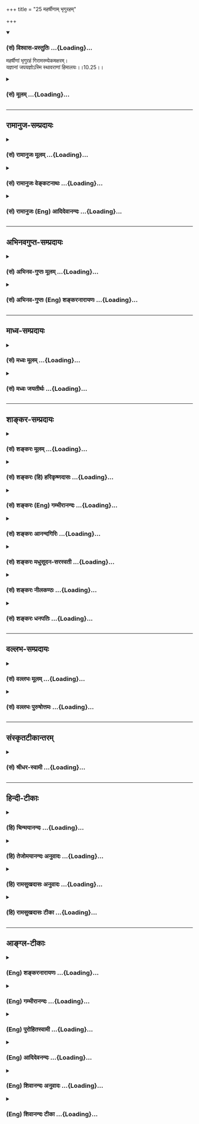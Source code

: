 +++
title = "25 महर्षीणाम् भृगुरहम्"

+++
<div class="js_include" newlevelforh1="3" title="(सं) विश्वास-प्रस्तुतिः" unfilled url="/purANam_vaiShNavam/mahAbhAratam/06-bhIShma-parva/03-bhagavad-gItA-parva/saMskRtam/vishvAsa-prastutiH/10_vibhUti-vistAra-yoga/25_maharShINAm_bhRgu.md">
<details open><summary><h3>(सं) विश्वास-प्रस्तुतिः ...{Loading}...</h3></summary>

महर्षीणां भृगुरहं गिरामस्म्येकमक्षरम्।  
यज्ञानां जपयज्ञोऽस्मि स्थावराणां हिमालयः।।10.25।।
</details>
</div>
<div class="js_include collapsed" newlevelforh1="3" title="(सं) मूलम्" unfilled url="/purANam_vaiShNavam/mahAbhAratam/06-bhIShma-parva/03-bhagavad-gItA-parva/saMskRtam/mUlam/10_vibhUti-vistAra-yoga/25_maharShINAm_bhRgu.md">
<details><summary><h3>(सं) मूलम् ...{Loading}...</h3></summary>

महर्षीणां भृगुरहं गिरामस्म्येकमक्षरम्।  
यज्ञानां जपयज्ञोऽस्मि स्थावराणां हिमालयः।।10.25।।
</details>
</div>


_________________
## रामानुज-सम्प्रदायः
<div class="js_include collapsed" newlevelforh1="3" title="(सं) रामानुजः मूलम्" unfilled url="/purANam_vaiShNavam/mahAbhAratam/06-bhIShma-parva/03-bhagavad-gItA-parva/saMskRtam/rAmAnujaH/mUlam/10_vibhUti-vistAra-yoga/25_maharShINAm_bhRgu.md">
<details><summary><h3>(सं) रामानुजः मूलम् ...{Loading}...</h3></summary>

।।10.25।। महर्षीणां मरीच्यादीनां **भृगुः अहम्** अर्थाभिधायिनः शब्दा गिरः;
तासाम् **एकम् अक्षरं** प्रणवः अहम् अस्मि **यज्ञानाम्** उत्कृष्टः
**जपयज्ञः अस्मि;** पर्वतमात्राणां हिमवान् अहम्।

</details>
</div>
<div class="js_include collapsed" newlevelforh1="3" title="(सं) रामानुजः वेङ्कटनाथः" unfilled url="/purANam_vaiShNavam/mahAbhAratam/06-bhIShma-parva/03-bhagavad-gItA-parva/saMskRtam/rAmAnujaH/venkaTanAthaH/10_vibhUti-vistAra-yoga/25_maharShINAm_bhRgu.md">
<details><summary><h3>(सं) रामानुजः वेङ्कटनाथः ...{Loading}...</h3></summary>

  
  
।।10.25।। देवर्षीणां मुनीनाम् \[10।2637\] इत्यादेर्वक्ष्यमाणत्वादत्र
महच्छब्देन विशेषणाच्चमहर्षीणाम् इति ऋषिगणविशेषो विवक्षित
इत्यभिप्रायेणमरीच्यादीनामित्युक्तम्। गिराम् इति न शब्दमात्रं विवक्षितम्
समुद्रघोषादिषु तत्प्रयोगाभावात्। अत एव नाक्षरमात्रम्अक्षराणामकारोऽस्मि
\[10।33\] इति पृथग्वक्ष्यमाणत्वाच्च। तत एवएकमक्षरम्
इत्यप्यकारव्यतिरिक्तविषयम्। ओमित्येकाक्षरं ब्रह्म \[8।13\] इत्यादिषु
प्रणवेऽप्येकशब्दविशेषितोऽक्षरशब्दः प्रयुक्त इत्यभिप्रायेणाह --
अर्थाभिधायिन इति। अर्थाभिधायिषु प्रणवस्योत्कर्षः
सर्वोत्कृष्टार्थाभिधायित्वादिना शङ्कुना पर्णानामिव सर्वासां वाचां
प्रणवेन सन्तृण्णत्वश्रुतेश्च \[छां.उ.2।23।3\] यज्ञेषु जपयज्ञस्य
प्राशस्त्यमन्यत्र सिद्धंविधियज्ञाज्जपयज्ञो विशिष्टो दशभिर्गुणैः
\[मनुः2।85\] इति। किञ्चकुर्याद्धृतपशुं (वापि) कुर्यात्पिष्टपशुं तथा। न
त्वेव तु वृथा हन्तुं पशुमिच्छेत्क(दाचन) थञ्चन \[मनुः5।37\] इतिपशुयज्ञैः
कथं हिंस्रैर्मादृशो यष्टुमर्हति। हिंसात्मकैस्तु किं तस्य यज्ञैः कार्यं
महात्मनः। प्रस्वापे च प्रबोधे च पूजितो येन केशवः
इत्यादिवचनबलादहिंसात्मकयज्ञानर्हाणां हिंसात्मकयज्ञानुज्ञानम्। तत्रापि
विधितः प्रवृत्तेः अपकारानभिसन्धानादुपकारश्रुतेर्देवताप्रीणनत्वाच्च न
प्रत्यवायः। फलार्थिनां तु तत्फलमल्पमस्थिरं दुःखमिश्रं च। अहिंसात्मकास्तु
यज्ञा विशिष्टाधिकारिसाध्याः भगवतोऽतिप्रीणनत्वादपवर्गप्रत्यासन्नाः। अत एव
ह्युपरिचरादयः पिष्टपशुभिरिष्टवन्तः। एवमितरेषु यज्ञेषु
हिंसादिप्रसङ्गोऽधिकारिविशेषादिना विषयव्यवस्थापनमित्यादिर्महान् क्लेशः
जपयज्ञे तु तत्प्रसङ्गाभावादव्याक्षेपेणार्थप्रतीत्या सबीजयोगद्वारा समाधौ
सहसा निवेशनाच्च यज्ञान्तरेभ्यो जपयज्ञः प्रशस्ततमः
सर्वाश्रमसाधारण्यात्जप्ये(नैव) नापि तु संसिद्ध्येद्ब्राह्मणो नात्र
संशयः। कुर्यादन्यन्न वा कुर्यान्मैत्रो ब्राह्मण उच्यते \[मनुः2।87\] इति
विधुरादेरपि सिद्धिहेतुत्वाच्च। पर्वतविशेषाणां पूर्वमुक्तत्वात् (23)
वृक्षाणां वक्ष्यमाणत्वाच्च (26) तदुभयव्यवच्छेदार्थं हिमवतः
शैलराजत्वप्रसिद्ध्यनुरोधार्थं चोक्तंपर्वतमात्राणामिति।  
  

</details>
</div>
<div class="js_include collapsed" newlevelforh1="3" title="(सं) रामानुजः (Eng) आदिदेवानन्दः" unfilled url="/purANam_vaiShNavam/mahAbhAratam/06-bhIShma-parva/03-bhagavad-gItA-parva/saMskRtam/rAmAnujaH/english/AdidevAnandaH/10_vibhUti-vistAra-yoga/25_maharShINAm_bhRgu.md">
<details><summary><h3>(सं) रामानुजः (Eng) आदिदेवानन्दः ...{Loading}...</h3></summary>

10.25 Of great seers like Marici etc., I am Bhrgu. Words are sounds that
convey meaning. Of such words, I am the single-lettered word Pranava (Or
Om). Of the sacrifices, I am the sacrifice of Japa (sacred formula
silently repeated) which is the most prominent form of sacrificial
offerings. Of immovables or mountains, I am the Himalaya.

</details>
</div>


_________________
## अभिनवगुप्त-सम्प्रदायः
<div class="js_include collapsed" newlevelforh1="3" title="(सं) अभिनव-गुप्तः मूलम्" unfilled url="/purANam_vaiShNavam/mahAbhAratam/06-bhIShma-parva/03-bhagavad-gItA-parva/saMskRtam/abhinava-guptaH/mUlam/10_vibhUti-vistAra-yoga/25_maharShINAm_bhRgu.md">
<details><summary><h3>(सं) अभिनव-गुप्तः मूलम् ...{Loading}...</h3></summary>

।।10.19 -- 10.42।। हन्त ते कथयिष्यामीत्यादि जगत्स्थित इत्यन्तम्। अहमात्मा
(श्लो. 20) इत्यनेन,व्यवच्छेदं वारयति। अन्यथा स्थावराणां हिमालय
इत्यादिवाक्येषु हिमालय एव भगवान् नान्य इति व्यवच्छेदेन;
निर्विभागत्वाभावात् ब्रह्मदर्शनं खण्डितम् अभविष्यत्। यतो यस्याखण्डाकारा
व्याप्तिस्तथा चेतसि न उपारोहति; तां च \[यो\] जिज्ञासति
तस्यायमुपदेशग्रन्थः। तथाहि उपसंहारे ( उपसंहारेण)
भेदाभेदवादं,यद्यद्विभूतिमत्सत्त्वम् (श्लो -- 41) इत्यनेनाभिधाय;
पश्चादभेदमेवोपसंहरति अथवा बहुनैतेन -- विष्टभ्याहमिदं -- एकांशेन जगत्
स्थितः (श्लो -- 42) इति। उक्तं हि -- पादोऽस्य विश्वा भूतानि
त्रिपादस्यामृतं दिवि।। इति -- RV; X; 90; 3प्रजानां सृष्टिहेतुः सर्वमिदं
भगवत्तत्त्वमेव तैस्तेर्विचित्रै रूपैर्भाव्यमानं +++(S
तत्त्वमेतैस्तैर्विचित्रैः रूपैः ; N -- विचित्ररूपै -- )+++ सकलस्य +++(S;N
सकलमस्य)+++ विषयतां यातीति।

</details>
</div>
<div class="js_include collapsed" newlevelforh1="3" title="(सं) अभिनव-गुप्तः (Eng) शङ्करनारायणः" unfilled url="/purANam_vaiShNavam/mahAbhAratam/06-bhIShma-parva/03-bhagavad-gItA-parva/saMskRtam/abhinava-guptaH/english/shankaranArAyaNaH/10_vibhUti-vistAra-yoga/25_maharShINAm_bhRgu.md">
<details><summary><h3>(सं) अभिनव-गुप्तः (Eng) शङ्करनारायणः ...{Loading}...</h3></summary>

10.25 See Comment under 10.42

</details>
</div>


_________________
## माध्व-सम्प्रदायः
<div class="js_include collapsed" newlevelforh1="3" title="(सं) मध्वः मूलम्" unfilled url="/purANam_vaiShNavam/mahAbhAratam/06-bhIShma-parva/03-bhagavad-gItA-parva/saMskRtam/madhvaH/mUlam/10_vibhUti-vistAra-yoga/25_maharShINAm_bhRgu.md">
<details><summary><h3>(सं) मध्वः मूलम् ...{Loading}...</h3></summary>

।।10.25।। Sri Madhvacharya did not comment on this sloka.

</details>
</div>
<div class="js_include collapsed" newlevelforh1="3" title="(सं) मध्वः जयतीर्थः" unfilled url="/purANam_vaiShNavam/mahAbhAratam/06-bhIShma-parva/03-bhagavad-gItA-parva/saMskRtam/madhvaH/jayatIrthaH/10_vibhUti-vistAra-yoga/25_maharShINAm_bhRgu.md">
<details><summary><h3>(सं) मध्वः जयतीर्थः ...{Loading}...</h3></summary>

।।10.25।। Sri Jayatirtha did not comment on this sloka.

</details>
</div>


_________________
## शाङ्कर-सम्प्रदायः
<div class="js_include collapsed" newlevelforh1="3" title="(सं) शङ्करः मूलम्" unfilled url="/purANam_vaiShNavam/mahAbhAratam/06-bhIShma-parva/03-bhagavad-gItA-parva/saMskRtam/shankaraH/mUlam/10_vibhUti-vistAra-yoga/25_maharShINAm_bhRgu.md">
<details><summary><h3>(सं) शङ्करः मूलम् ...{Loading}...</h3></summary>

।।10.25।। --,**महर्षीणां भृगुः अहम्। गिरां** वाचां पदलक्षणानाम् **एकम्
अक्षरम्** ओंकारः **अस्मि। यज्ञानां जपयज्ञः अस्मि; स्थावराणां**
स्थितिमतां **हिमालयः**।।

</details>
</div>
<div class="js_include collapsed" newlevelforh1="3" title="(सं) शङ्करः (हि) हरिकृष्णदासः" unfilled url="/purANam_vaiShNavam/mahAbhAratam/06-bhIShma-parva/03-bhagavad-gItA-parva/saMskRtam/shankaraH/hindI/harikRShNadAsaH/10_vibhUti-vistAra-yoga/25_maharShINAm_bhRgu.md">
<details><summary><h3>(सं) शङ्करः (हि) हरिकृष्णदासः ...{Loading}...</h3></summary>

।।10.25।। महर्षियोंमें मैं भृगु हूँ; वाणीसम्बन्धी भेदोंमें -- पदात्मक
वाक्योंमें एक अक्षर -- ओंकार हूँ; यज्ञोंमें जपयज्ञ हूँ और स्थावरोंमें
अर्थात् अचल पदार्थोंमें हिमालय नामक पर्वत हूँ।

</details>
</div>
<div class="js_include collapsed" newlevelforh1="3" title="(सं) शङ्करः (Eng) गम्भीरानन्दः" unfilled url="/purANam_vaiShNavam/mahAbhAratam/06-bhIShma-parva/03-bhagavad-gItA-parva/saMskRtam/shankaraH/english/gambhIrAnandaH/10_vibhUti-vistAra-yoga/25_maharShINAm_bhRgu.md">
<details><summary><h3>(सं) शङ्करः (Eng) गम्भीरानन्दः ...{Loading}...</h3></summary>

10.25 Maharsinam, among the great sages, I am Bhrgu, Giram, of words, of
utterances, in the form of words; I am the ekam, single; aksaram,
syllable Om. Yajnanam, among rituals; I am the japa-yajnah, rituals of
Japa. Sthavaranam, of the immovables, I am the Himalaya.

</details>
</div>
<div class="js_include collapsed" newlevelforh1="3" title="(सं) शङ्करः आनन्दगिरिः" unfilled url="/purANam_vaiShNavam/mahAbhAratam/06-bhIShma-parva/03-bhagavad-gItA-parva/saMskRtam/shankaraH/AnandagiriH/10_vibhUti-vistAra-yoga/25_maharShINAm_bhRgu.md">
<details><summary><h3>(सं) शङ्करः आनन्दगिरिः ...{Loading}...</h3></summary>

।।10.25।। एकमित्योंकारस्य ब्रह्मप्रतीकत्वेन तदभिधानत्वेन च
प्रधानत्वमुच्यते। जपयज्ञस्य यज्ञान्तरेभ्यो हिंसादिराहित्येन
प्राधान्यमुपेत्याह -- **यज्ञानामिति।** शिखरवतामुच्छ्रितानां पर्वतानां
मध्ये मेरुरहमित्युक्तेऽपि स्थितिशीलानां तेषामेव
हिमवान्पर्वतराजोऽस्मीत्यर्थभेदं गृहीत्वाह -- **स्थितिमतामिति।**

</details>
</div>
<div class="js_include collapsed" newlevelforh1="3" title="(सं) शङ्करः मधुसूदन-सरस्वती" unfilled url="/purANam_vaiShNavam/mahAbhAratam/06-bhIShma-parva/03-bhagavad-gItA-parva/saMskRtam/shankaraH/madhusUdana-sarasvatI/10_vibhUti-vistAra-yoga/25_maharShINAm_bhRgu.md">
<details><summary><h3>(सं) शङ्करः मधुसूदन-सरस्वती ...{Loading}...</h3></summary>

।।10.25।। महर्षीणां सप्त ब्रह्मणां मध्ये भृगुरतितेजस्वित्वादहम्। गिरां
वाचां पदलक्षणानां मध्ये एकमक्षरं पदमोंकारोऽहमस्मि। यज्ञानां मध्ये
जपयज्ञो हिंसादिदोषशून्यत्वेनात्यन्तशोधकोऽहमस्मि। स्थावराणां स्थितिमतां
मध्ये हिमालयोऽहम्। शिखरवतां मध्ये हि मेरुरहमित्युक्तमतः स्थावरत्वेन
शिखरवत्त्वेन चार्थभेदाददोषः।

</details>
</div>
<div class="js_include collapsed" newlevelforh1="3" title="(सं) शङ्करः नीलकण्ठः" unfilled url="/purANam_vaiShNavam/mahAbhAratam/06-bhIShma-parva/03-bhagavad-gItA-parva/saMskRtam/shankaraH/nIlakaNThaH/10_vibhUti-vistAra-yoga/25_maharShINAm_bhRgu.md">
<details><summary><h3>(सं) शङ्करः नीलकण्ठः ...{Loading}...</h3></summary>

।।10.25 -- 10.26।। एकमक्षरमोंकाराख्यम्। जपयज्ञो हिंसाशून्यत्वात्।
स्थावराणां स्थितिमताम्।

</details>
</div>
<div class="js_include collapsed" newlevelforh1="3" title="(सं) शङ्करः धनपतिः" unfilled url="/purANam_vaiShNavam/mahAbhAratam/06-bhIShma-parva/03-bhagavad-gItA-parva/saMskRtam/shankaraH/dhanapatiH/10_vibhUti-vistAra-yoga/25_maharShINAm_bhRgu.md">
<details><summary><h3>(सं) शङ्करः धनपतिः ...{Loading}...</h3></summary>

।।10.25।। गिरां वाक्यपदलक्षणानां एकमक्षरर्मोकारोऽस्मि। स्थावराणां
स्थितिमताम्।

</details>
</div>


_________________
## वल्लभ-सम्प्रदायः
<div class="js_include collapsed" newlevelforh1="3" title="(सं) वल्लभः मूलम्" unfilled url="/purANam_vaiShNavam/mahAbhAratam/06-bhIShma-parva/03-bhagavad-gItA-parva/saMskRtam/vallabhaH/mUlam/10_vibhUti-vistAra-yoga/25_maharShINAm_bhRgu.md">
<details><summary><h3>(सं) वल्लभः मूलम् ...{Loading}...</h3></summary>

।।10.25।। महर्षीणामिति। भृगुरहं ब्रह्मानन्दजनको भक्तिनिर्द्धारकश्चेत्यतो
मद्विभूतिः। अक्षरमेकं सर्वबीजं प्रणवरूपोऽस्मि।

</details>
</div>
<div class="js_include collapsed" newlevelforh1="3" title="(सं) वल्लभः पुरुषोत्तमः" unfilled url="/purANam_vaiShNavam/mahAbhAratam/06-bhIShma-parva/03-bhagavad-gItA-parva/saMskRtam/vallabhaH/puruShottamaH/10_vibhUti-vistAra-yoga/25_maharShINAm_bhRgu.md">
<details><summary><h3>(सं) वल्लभः पुरुषोत्तमः ...{Loading}...</h3></summary>

  
  
।।10.25।। महर्षीणां सर्ववेदात्मको भृगुरस्मि। गिरां पदात्मकानां मध्ये
एकाक्षरम् कारात्मकमहमस्मि। यज्ञानां कर्मणां मध्ये जपयज्ञोऽस्मि।
स्थावराणामचलानां हिमालयोऽस्मि।  
  

</details>
</div>


_________________
## संस्कृतटीकान्तरम्
<div class="js_include collapsed" newlevelforh1="3" title="(सं) श्रीधर-स्वामी" unfilled url="/purANam_vaiShNavam/mahAbhAratam/06-bhIShma-parva/03-bhagavad-gItA-parva/saMskRtam/shrIdhara-svAmI/10_vibhUti-vistAra-yoga/25_maharShINAm_bhRgu.md">
<details><summary><h3>(सं) श्रीधर-स्वामी ...{Loading}...</h3></summary>

।।10.25।। **महर्षीणामिति।** गिरां वाचां पदात्मिकानां मध्य
एकमक्षरमोंकाराख्यं पदमस्मि। यज्ञानां श्रौतस्मार्तानां मध्ये जपरूपो
यज्ञोऽहमस्मि।

</details>
</div>


_________________
## हिन्दी-टीकाः
<div class="js_include collapsed" newlevelforh1="3" title="(हि) चिन्मयानन्दः" unfilled url="/purANam_vaiShNavam/mahAbhAratam/06-bhIShma-parva/03-bhagavad-gItA-parva/hindI/chinmayAnandaH/10_vibhUti-vistAra-yoga/25_maharShINAm_bhRgu.md">
<details><summary><h3>(हि) चिन्मयानन्दः ...{Loading}...</h3></summary>

।।10.25।। मैं महर्षियों में भृगु हूँ इसी अध्याय में बताये हुए सप्तऋषियों
में भृगु ऋषि प्रमुख हैं। भृगु मनु के पुत्र माने गये हैं जो मानव
धर्मशास्त्र का वर्णन करते हैं। मैं शब्दों में एकाक्षर ओंकार हूँ शब्द अपने
विचारों को व्यक्त करने के लिए ध्वनि के संकेतक हैं। एक वक्ता अपने मन के
भावों को शब्दों के द्वारा व्यक्त कर उन्हीं भावों को श्रोताओं के मन में
उत्पन्न करता है। इस प्रकार; टमाटर शब्द एक पदार्थ का संकेतक है; जिसके
उच्चारण से टमाटर से परिचित लोगों के मन में समान आकार की वृत्ति उत्पन्न
होती है। यदि वक्ता यह पाता है कि इस शब्द के उच्चारण से श्रोताओं को अर्थ
का बोध नहीं हुआ है; तो फिर वह अनेक वाक्यों के द्वारा उस वस्तु का वर्णन
करके अर्थ बोध कराता है। जिस सीमा तक वह वक्ता; टमाटर के रूप; रंग; स्वाद
और अन्य गुणों के संबंध में श्रोता के मन में चित्र को स्पष्ट करेगा; उस
सीमा तक श्रोताओं को उसके प्रतिपाद्य विषय का ज्ञान होगा। इस प्रकार;
सामान्यत कोई भी भाषा ऐसे शब्दों से पूर्ण होती है; जो हमारे अनुभवों और
विचारों को व्यक्त कर सकती है और अन्यों को बोध कराने में सहायक होती
है। यदि सामान्य शब्द किसी लौकिक परिच्छिन्न वस्तु को दर्शाता है; तो ऋषियों
ने एक ऐसे शब्द की कल्पना की जो नित्य वस्तु का सूचक या वाचक हो। वह शब्द
है ; जिसे ओंकार या प्रणव भी कहते हैं। वेदमन्त्रों में प्रणवमन्त्र महानतम
है तथा आध्यात्मिक जगत् में आज तक साधकों के ध्यान के लिए आलम्बन के रूप
में इस शब्द प्रतीक का उपयोग किया जाता है। मैं यज्ञों में जपयज्ञ हूँ जप एक
सार्वभौमिक आध्यात्मिक साधना है। किसी एक मन्त्र के जप की सहायता से साधक
अपने मन में एक इष्ट देवता की अखण्ड वृत्ति बनाये रखता है। कर्म भक्ति या
ज्ञान के मार्ग में भी साधक का प्रयत्न यही होता है कि मन में एक सजातीय
वृत्ति प्रवाह बना रहे चाहे वह कर्मकाण्ड की पूजा के द्वारा हो या ध्यान
साधना से। इस प्रकार; सभी साधनाओं में; किसीनकिसी रूप में; सजातीय वृत्ति
की पुनरावृत्ति का अभ्यास किया जाता है। इसमें कोई सन्देह नहीं कि मन्त्र
जप अपने आप में एक स्वतन्त्र साधना है; किन्तु किसीनकिसी रूप में वह अन्य
साधन मार्गों का भी अन्तरतम केन्द्र है। इस प्रकार; यहाँ जपयज्ञ का प्रशंसा
की गई है; क्योंकि वह सभी साधनों का केन्द्र होने के साथसाथ अपने आप में एक
स्वतन्त्र साधन मार्ग भी है। अखण्ड आत्मस्मरण ही पूर्णत्व का अनुभव और
बुद्धि की परम शान्तिसमाधि का क्षण है। मैं स्थावरों में हिमालय हूँ स्थावर
का अर्थ है जड़; अचेतन वस्तु। पर्वत किसे कहते हैं मिट्टी और चट्टानें;
पेड़ और पौधे; पशु और पक्षी जो प्रकृतिक शक्तियों के वैभव के साथ मिले होते
है। जैसे सूंसूं आवाज करता हुआ तूफान; मेघों को चीर कर जाती हुई विद्युत्;
शान्त घाटियों से गरजकर बहती जाती नदियाँ; शान्त झील और सरोवर; नील वर्ण
आकाश व गिरि शिखरों को स्नेहपूर्वक अपने हृदयों में प्रतिबिम्बित करते
निस्तब्ध जलाशय इन सबका संयुक्त रूप है पर्वत। भगवान् कहते हैं; समस्त
पर्वतों में मैं हिमालय हूँ। निश्चय ही वह हिमालय को उसके विशेष गुण के
कारण अधिक गौरव और दिव्य प्रतिष्ठा प्रदान करते हैं। जग्ात् के सभी पर्वतों
से सर्वथा विपरीत; भारत में; हिमालय के ऐसे गुप्त शिखर हैं; जहाँ बैठकर
मनुष्य ने अपने विचारों की उड़ानों के द्वारा बुद्धि के परे तत्त्व का
अनुभव करने के लिए अपने प्रयोग में वह सफलता पायी है; जो प्राणियों के
इतिहास में उसके पूर्व किसी ने नहीं पायी थी। इससे भी सन्तुष्ट न होकर;
भगवान् श्रीकृष्ण और अधिक उत्साह के साथ; अन्य सुन्दर उदाहरणों के द्वारा;
अपने अनन्त वैभव को; सांसारिक बुद्धि के योद्धा मित्र अर्जुन को समझाते हुए
कहते हैं

</details>
</div>
<div class="js_include collapsed" newlevelforh1="3" title="(हि) तेजोमयानन्दः अनुवादः" unfilled url="/purANam_vaiShNavam/mahAbhAratam/06-bhIShma-parva/03-bhagavad-gItA-parva/hindI/tejomayAnandaH/anuvAdaH/10_vibhUti-vistAra-yoga/25_maharShINAm_bhRgu.md">
<details><summary><h3>(हि) तेजोमयानन्दः अनुवादः ...{Loading}...</h3></summary>

।।10.25।। मैं महर्षियों में भृगु और वाणी (शब्दों) में एकाक्षर ओंकार हूँ।
मैं यज्ञों में जपयज्ञ और स्थावरों (अचलों) में हिमालय हूँ।।  
  

</details>
</div>
<div class="js_include collapsed" newlevelforh1="3" title="(हि) रामसुखदासः अनुवादः" unfilled url="/purANam_vaiShNavam/mahAbhAratam/06-bhIShma-parva/03-bhagavad-gItA-parva/hindI/rAmasukhadAsaH/anuvAdaH/10_vibhUti-vistAra-yoga/25_maharShINAm_bhRgu.md">
<details><summary><h3>(हि) रामसुखदासः अनुवादः ...{Loading}...</h3></summary>

।।10.25।। महर्षियोंमें भृगु और वाणियों-(शब्दों-) में एक अक्षर अर्थात्
प्रणव मैं हूँ। सम्पूर्ण यज्ञोंमें जपयज्ञ और स्थिर रहनेवालोंमें हिमालय
मैं हूँ।

</details>
</div>
<div class="js_include collapsed" newlevelforh1="3" title="(हि) रामसुखदासः टीका" unfilled url="/purANam_vaiShNavam/mahAbhAratam/06-bhIShma-parva/03-bhagavad-gItA-parva/hindI/rAmasukhadAsaH/TIkA/10_vibhUti-vistAra-yoga/25_maharShINAm_bhRgu.md">
<details><summary><h3>(हि) रामसुखदासः टीका ...{Loading}...</h3></summary>

।।10.25।।***व्याख्या--*'महर्षीणां भृगुरहम्'--**भृगु, अत्रि, मरीचि आदि
महर्षियोंमें भृगुजी बड़े भक्त, ज्ञानी और तेजस्वी हैं। इन्होंने ही
ब्रह्मा, विष्णु और महेश-- इन तीनोंकी परीक्षा करके भगवान् विष्णुको
श्रेष्ठ सिद्ध किया था। भगवान् विष्णु भी अपने वक्षःस्थलपर इनके चरणचिह्नको
'भृगुलता' नामसे धारण किये रहते हैं। इसलिये भगवान्ने इनको अपनी विभूति
बताया है।  
  
**'गिरामस्म्येकमक्षरम्'--** सबसे पहले तीन मात्रा-वाला प्रणव प्रकट हुआ।
फिर प्रणवसे त्रिपदा गायत्री, त्रिपदा गायत्रीसे वेद और वेदोंसे शास्त्र,
पुराण आदि सम्पूर्ण वाङ्मय जगत् प्रकट हुआ। अतः इन सबका कारण होनेसे और इन
सबमें श्रेष्ठ होनेसे भगवान्ने एक अक्षर-- प्रणवको अपनी विभूति बताया है।
गीतामें और जगह भी इसका वर्णन आता है जैसे --**'प्रणवः सर्ववेदेषु'** (7।
8) --'सम्पूर्ण वेदोंमें प्रणव मैं हूँ;'**'ओमित्येकाक्षरं ब्रह्म
व्याहरन्मामनुस्मरन्। यः प्रयाति त्यजन्देहं स याति परमां गतिम्।। '** (8।
13) 'जो मनुष्य **--** इस एक अक्षर प्रणवका उच्चारण करके और भगवान्का स्मरण
करके शरीर छोड़कर जाता है, वह परमगतिको प्राप्त होता
है;'**'तस्मादोमित्युदाहृत्य यज्ञदानतपःक्रियाः। प्रवर्तन्ते विधानोक्ताः
सततं ब्रह्मवादिनाम्'** (17। 24) वैदिक लोगोंकी शास्त्रविहित यज्ञ, दान और
तपरूप क्रियाएँ प्रणवका उच्चारण करके ही आरम्भ होती हैं। **'यज्ञानां
जपयज्ञोऽस्मि' --** मन्त्रोंसे जितने यज्ञ किये जाते हैं, उनमें अनेक
वस्तु-पदार्थोंकी, विधियोंकी,आवश्यकता पड़ती है और उनको करनेमें कुछ-न-कुछ
दोष आ ही जाता है। परन्तु जपयज्ञ अर्थात् भगवन्नामका जप करनेमें किसी
पदार्थ या विधिकी आवश्यकता नहीं पड़ती। इसको करनेमें दोष आना तो दूर रहा,
प्रत्युत सभी दोष नष्ट हो जाते हैं। इसको करनेमें सभी स्वतन्त्र हैं।
भिन्न-भिन्न सम्प्रदायोंमें भगवान्के नामोंमें अन्तर तो होता है, पर
नामजपसे कल्याण होता है -- इसको हिन्दू, मुसलमान, बौद्ध, जैन आदि सभी मानते
हैं। इसलिये भगवान्ने जपयज्ञको अपनी विभूति बताया है।

</details>
</div>


_________________
## आङ्ग्ल-टीकाः
<div class="js_include collapsed" newlevelforh1="3" title="(Eng) शङ्करनारायणः" unfilled url="/purANam_vaiShNavam/mahAbhAratam/06-bhIShma-parva/03-bhagavad-gItA-parva/english/shankaranArAyaNaH/10_vibhUti-vistAra-yoga/25_maharShINAm_bhRgu.md">
<details><summary><h3>(Eng) शङ्करनारायणः ...{Loading}...</h3></summary>

10.25. Of the great seers, I am Bhrgu; of the words, I am the
Single-syllable (Om); of the sacrifices \[performed with external
objects\], I am the sacrifice of muttering prayer; of the immovables, I
am the Himalayan range.

</details>
</div>
<div class="js_include collapsed" newlevelforh1="3" title="(Eng) गम्भीरानन्दः" unfilled url="/purANam_vaiShNavam/mahAbhAratam/06-bhIShma-parva/03-bhagavad-gItA-parva/english/gambhIrAnandaH/10_vibhUti-vistAra-yoga/25_maharShINAm_bhRgu.md">
<details><summary><h3>(Eng) गम्भीरानन्दः ...{Loading}...</h3></summary>

10.25 Among the great sages I am Bhrgu; of words I am the single
syllable (Om) \[Om is the best because it is the name as well as the
symbol of Brahman.\]. Among rituals I am the ritual of Japa \[Japa,
muttering prayers-repeating passages from the Vedas, silently repeating
names of deities, etc. Rituals often involve killing of animals. But
Japa is free from such injury, and hence the best.\] of the immovables,
the Himalaya.

</details>
</div>
<div class="js_include collapsed" newlevelforh1="3" title="(Eng) पुरोहितस्वामी" unfilled url="/purANam_vaiShNavam/mahAbhAratam/06-bhIShma-parva/03-bhagavad-gItA-parva/english/purohitasvAmI/10_vibhUti-vistAra-yoga/25_maharShINAm_bhRgu.md">
<details><summary><h3>(Eng) पुरोहितस्वामी ...{Loading}...</h3></summary>

10.25 Of the great seers I am Bhrigu, of words I am Om, of offerings I
am the silent prayer, among things immovable I am the Himalayas.

</details>
</div>
<div class="js_include collapsed" newlevelforh1="3" title="(Eng) आदिदेवनन्दः" unfilled url="/purANam_vaiShNavam/mahAbhAratam/06-bhIShma-parva/03-bhagavad-gItA-parva/english/AdidevanandaH/10_vibhUti-vistAra-yoga/25_maharShINAm_bhRgu.md">
<details><summary><h3>(Eng) आदिदेवनन्दः ...{Loading}...</h3></summary>

10.25 Of the great seers, I am Bhrgu. Of words, I am the single-lettered
word Om. Of sacrifices, I am the sacrifice of Japa. Of immovable things
I am the Himalayas.

</details>
</div>
<div class="js_include collapsed" newlevelforh1="3" title="(Eng) शिवानन्दः अनुवादः" unfilled url="/purANam_vaiShNavam/mahAbhAratam/06-bhIShma-parva/03-bhagavad-gItA-parva/english/shivAnandaH/anuvAdaH/10_vibhUti-vistAra-yoga/25_maharShINAm_bhRgu.md">
<details><summary><h3>(Eng) शिवानन्दः अनुवादः ...{Loading}...</h3></summary>

10.25 Among the great sages I am Bhrigu; among words I am the one
syllable (Om); among sacrifices I am the sacrifice of silent repetition;
among the immovable things I am the Himalayas.

</details>
</div>
<div class="js_include collapsed" newlevelforh1="3" title="(Eng) शिवानन्दः टीका" unfilled url="/purANam_vaiShNavam/mahAbhAratam/06-bhIShma-parva/03-bhagavad-gItA-parva/english/shivAnandaH/TIkA/10_vibhUti-vistAra-yoga/25_maharShINAm_bhRgu.md">
<details><summary><h3>(Eng) शिवानन्दः टीका ...{Loading}...</h3></summary>

10.25 महर्षीणाम् among the great Rishis; भृगुः Bhrigu; अहम् I; गिराम्
among words; अस्मि (I) am; ऐकम् the one; अक्षरम् syllable; यज्ञानाम्
among sacrifices; जपयज्ञः the sacrifice of silent repetition; अस्मि (I)
am; स्थावराणाम् among immovable things; हिमालयः Himalayas.Commentary
Manu has said Whatever else the Brahmana may or may not do; he attains
salvation by Japa (silent repetition of a Mantra) alone.Bhrigu is one of
the mindborn of the Creator.Himalaya The highest mountain range in the
world.Japayajna There is neither injury nor loss in this Yajna.
Therefore; it is regarded as the best of all Yajnas.

</details>
</div>
